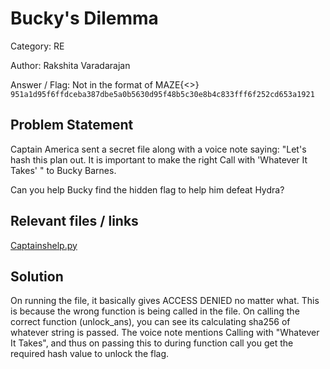 # **Bucky's Dilemma**

Category: RE

Author: Rakshita Varadarajan

Answer / Flag: Not in the format of MAZE{<>}
`951a1d95f6ffdceba387dbe5a0b5630d95f48b5c30e8b4c833fff6f252cd653a1921`

## Problem Statement

Captain America sent a secret file along with a voice note saying: "Let's hash this plan out. It is important to make the right Call with 'Whatever It Takes' " to Bucky Barnes.

Can you help Bucky find the hidden flag to help him defeat Hydra?

## Relevant files / links

[Captainshelp.py](https://drive.google.com/file/d/1tgqWq7_R76MnUOiNqOWFOi7scD9_ekC-/view?usp=sharing) 


## Solution

On running the file, it basically gives ACCESS DENIED no matter what. This is because the wrong function is being called in the file. On calling the correct function (unlock_ans), you can see its calculating sha256 of whatever string is passed. The voice note mentions Calling with "Whatever It Takes", and thus on passing this to during function call you get the required hash value to unlock the flag.
